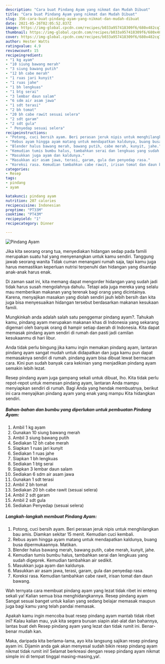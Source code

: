 ```yaml
---
description: "Cara buat Pindang Ayam yang nikmat dan Mudah Dibuat"
title: "Cara buat Pindang Ayam yang nikmat dan Mudah Dibuat"
slug: 356-cara-buat-pindang-ayam-yang-nikmat-dan-mudah-dibuat
date: 2021-05-26T02:05:52.837Z
image: https://img-global.cpcdn.com/recipes/b033a957418309f6/680x482cq70/pindang-ayam-foto-resep-utama.jpg
thumbnail: https://img-global.cpcdn.com/recipes/b033a957418309f6/680x482cq70/pindang-ayam-foto-resep-utama.jpg
cover: https://img-global.cpcdn.com/recipes/b033a957418309f6/680x482cq70/pindang-ayam-foto-resep-utama.jpg
author: Hester Watts
ratingvalue: 4.9
reviewcount: 15
recipeingredient:
- "1 kg ayam"
- "10 siung bawang merah"
- "3 siung bawang putih"
- "12 bh cabe merah"
- "1 ruas jari kunyit"
- "1 ruas jahe"
- "1 bh lengkuas"
- "1 btg serai"
- "3 lembar daun salam"
- "6 sdm air asam jawa"
- "1 sdt terasi"
- "2 bh tomat"
- "20 bh cabe rawit sesuai selera"
- "2 sdt garam"
- "2 sdt gula"
- " Penyedap sesuai selera"
recipeinstructions:
- "Potong, cuci bersih ayam. Beri perasan jeruk nipis untuk menghilangkan bau amis. Diamkan sekitar 15 menit. Kemudian cuci kembali."
- "Rebus ayam hingga ayam matang untuk mendapatkan kaldunya, buang busa dipermukaannya. Matikan."
- "Blender halus bawang merah, bawang putih, cabe merah, kunyit, jahe."
- "Kemudian tumis bumbu halus, tambahkan serai dan lengkuas yang sudah digeprek. Kemudian tambahkan air sedikit."
- "Masukkan juga ayam dan kaldunya."
- "Masukkan air asam jawa, terasi, garam, gula dan penyedap rasa."
- "Koreksi rasa. Kemudian tambahkan cabe rawit, irisan tomat dan daun bawang."
categories:
- Resep
tags:
- pindang
- ayam

katakunci: pindang ayam 
nutrition: 207 calories
recipecuisine: Indonesian
preptime: "PT33M"
cooktime: "PT43M"
recipeyield: "1"
recipecategory: Dinner

---
```



![Pindang Ayam](https://img-global.cpcdn.com/recipes/b033a957418309f6/680x482cq70/pindang-ayam-foto-resep-utama.jpg)

Jika kita seorang orang tua, menyediakan hidangan sedap pada famili merupakan suatu hal yang menyenangkan untuk kamu sendiri. Tanggung jawab seorang  wanita Tidak cuman menangani rumah saja, tapi kamu juga harus memastikan keperluan nutrisi terpenuhi dan hidangan yang disantap anak-anak harus enak.

Di zaman  saat ini, kita memang dapat mengorder hidangan yang sudah jadi tidak harus susah mengolahnya dahulu. Tetapi ada juga mereka yang selalu mau memberikan makanan yang terenak bagi orang yang dicintainya. Karena, menyajikan masakan yang diolah sendiri jauh lebih bersih dan kita juga bisa menyesuaikan hidangan tersebut berdasarkan makanan kesukaan famili. 



Mungkinkah anda adalah salah satu penggemar pindang ayam?. Tahukah kamu, pindang ayam merupakan makanan khas di Indonesia yang sekarang digemari oleh banyak orang di hampir setiap daerah di Indonesia. Kita dapat memasak pindang ayam sendiri di rumah dan pasti jadi camilan kesukaanmu di hari libur.

Anda tidak perlu bingung jika kamu ingin memakan pindang ayam, lantaran pindang ayam sangat mudah untuk didapatkan dan juga kamu pun dapat memasaknya sendiri di rumah. pindang ayam bisa dibuat lewat bermacam cara. Kini pun sudah banyak cara kekinian yang menjadikan pindang ayam semakin lebih lezat.

Resep pindang ayam juga gampang sekali untuk dibuat, lho. Kita tidak perlu repot-repot untuk memesan pindang ayam, lantaran Anda mampu menyiapkan sendiri di rumah. Bagi Anda yang hendak membuatnya, berikut ini cara menyajikan pindang ayam yang enak yang mampu Kita hidangkan sendiri.

<!--inarticleads1-->

##### Bahan-bahan dan bumbu yang diperlukan untuk pembuatan Pindang Ayam:

1. Ambil 1 kg ayam
1. Gunakan 10 siung bawang merah
1. Ambil 3 siung bawang putih
1. Sediakan 12 bh cabe merah
1. Siapkan 1 ruas jari kunyit
1. Sediakan 1 ruas jahe
1. Siapkan 1 bh lengkuas
1. Sediakan 1 btg serai
1. Siapkan 3 lembar daun salam
1. Sediakan 6 sdm air asam jawa
1. Gunakan 1 sdt terasi
1. Ambil 2 bh tomat
1. Sediakan 20 bh cabe rawit (sesuai selera)
1. Ambil 2 sdt garam
1. Ambil 2 sdt gula
1. Sediakan  Penyedap (sesuai selera)




<!--inarticleads2-->

##### Langkah-langkah membuat Pindang Ayam:

1. Potong, cuci bersih ayam. Beri perasan jeruk nipis untuk menghilangkan bau amis. Diamkan sekitar 15 menit. Kemudian cuci kembali.
1. Rebus ayam hingga ayam matang untuk mendapatkan kaldunya, buang busa dipermukaannya. Matikan.
1. Blender halus bawang merah, bawang putih, cabe merah, kunyit, jahe.
1. Kemudian tumis bumbu halus, tambahkan serai dan lengkuas yang sudah digeprek. Kemudian tambahkan air sedikit.
1. Masukkan juga ayam dan kaldunya.
1. Masukkan air asam jawa, terasi, garam, gula dan penyedap rasa.
1. Koreksi rasa. Kemudian tambahkan cabe rawit, irisan tomat dan daun bawang.




Wah ternyata cara membuat pindang ayam yang lezat tidak ribet ini enteng sekali ya! Kalian semua bisa menghidangkannya. Resep pindang ayam Sangat sesuai banget untuk kalian yang sedang belajar memasak maupun juga bagi kamu yang telah pandai memasak.

Apakah kamu ingin mencoba buat resep pindang ayam mantab tidak ribet ini? Kalau kalian mau, yuk kita segera buruan siapin alat-alat dan bahannya, lantas buat deh Resep pindang ayam yang lezat dan tidak rumit ini. Benar-benar mudah kan. 

Maka, daripada kita berlama-lama, ayo kita langsung sajikan resep pindang ayam ini. Dijamin anda gak akan menyesal sudah bikin resep pindang ayam nikmat tidak rumit ini! Selamat berkreasi dengan resep pindang ayam nikmat simple ini di tempat tinggal masing-masing,ya!.

